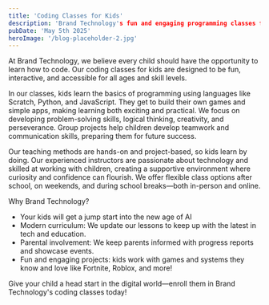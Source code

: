 ```yaml
---
title: 'Coding Classes for Kids'
description: 'Brand Technology's fun and engaging programming classes for the next generation.'
pubDate: 'May 5th 2025'
heroImage: '/blog-placeholder-2.jpg'
---
```


At Brand Technology, we believe every child should have the opportunity to learn how to code. Our coding classes for kids are designed to be fun, interactive, and accessible for all ages and skill levels.

In our classes, kids learn the basics of programming using languages like Scratch, Python, and JavaScript. They get to build their own games and simple apps, making learning both exciting and practical. We focus on developing problem-solving skills, logical thinking, creativity, and perseverance. Group projects help children develop teamwork and communication skills, preparing them for future success.

Our teaching methods are hands-on and project-based, so kids learn by doing. Our experienced instructors are passionate about technology and skilled at working with children, creating a supportive environment where curiosity and confidence can flourish. We offer flexible class options after school, on weekends, and during school breaks—both in-person and online.

Why Brand Technology?

- Your kids will get a jump start into the new age of AI
- Modern curriculum: We update our lessons to keep up with the latest in tech and education.
- Parental involvement: We keep parents informed with progress reports and showcase events.
- Fun and engaging projects: kids work with games and systems they know and love like Fortnite, Roblox, and more!

Give your child a head start in the digital world—enroll them in Brand Technology's coding classes today!
